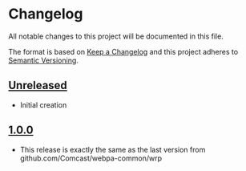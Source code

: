 # Changelog
All notable changes to this project will be documented in this file.

The format is based on [Keep a Changelog](http://keepachangelog.com/en/1.0.0/)
and this project adheres to [Semantic Versioning](http://semver.org/spec/v2.0.0.html).

## [Unreleased]
- Initial creation

## [1.0.0]
- This release is exactly the same as the last version from github.com/Comcast/webpa-common/wrp

[Unreleased]: https://github.com/Comcast/wrp-go/compare/v1.0.0...HEAD
[1.0.0]: https://github.com/Comcast/wrp-go/compare/v0.0.0...v1.0.0
